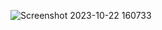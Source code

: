 ![Screenshot 2023-10-22 160733](https://github.com/devisha04/DSA_LAB-G1-/assets/147936789/f7081c0d-a668-4207-8230-cb523a8f7845)
